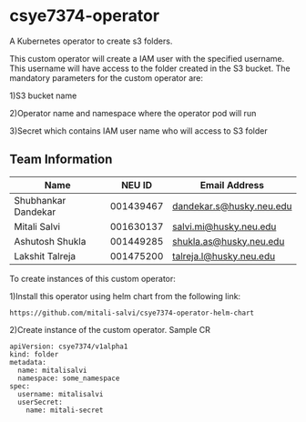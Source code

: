 # csye7374-operator
A Kubernetes operator to create s3 folders.

This custom operator will create a IAM user with the specified username. This username will have access to the folder created in the S3 bucket. The mandatory parameters for the custom operator are:

1)S3 bucket name

2)Operator name and namespace where the operator pod will run

3)Secret which contains IAM user name who will access to S3 folder

## Team Information

| Name | NEU ID | Email Address |
| --- | --- | --- |
| Shubhankar Dandekar| 001439467| dandekar.s@husky.neu.edu |
| Mitali Salvi|001630137  | salvi.mi@husky.neu.edu|
| Ashutosh Shukla|001449285 | shukla.as@husky.neu.edu|
| Lakshit Talreja|001475200 |talreja.l@husky.neu.edu |

To create instances of this custom operator:

1)Install this operator using helm chart from the following link:
```
https://github.com/mitali-salvi/csye7374-operator-helm-chart 
```
2)Create instance of the custom operator. Sample CR
```
apiVersion: csye7374/v1alpha1
kind: folder
metadata:
  name: mitalisalvi
  namespace: some_namespace
spec:
  username: mitalisalvi
  userSecret:
    name: mitali-secret

```
